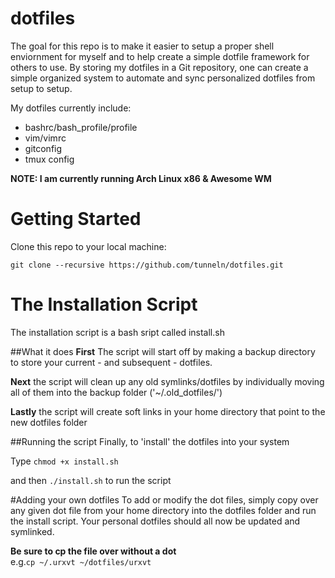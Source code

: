 # dotfiles

The goal for this repo is to make it easier to setup a proper shell enviornment
for myself and to help create a simple dotfile framework for others to use. 
By storing my dotfiles in a Git repository, one can create a simple organized system 
to automate and sync personalized dotfiles from setup to setup.

My dotfiles currently include:
- bashrc/bash_profile/profile
- vim/vimrc
- gitconfig
- tmux config


**NOTE: I am currently running Arch Linux x86 & Awesome WM**

# Getting Started
Clone this repo to your local machine:

`git clone --recursive https://github.com/tunneln/dotfiles.git`

# The Installation Script
The installation script is a bash sript called install.sh

##What it does
**First** The script will start off by making a backup directory to store your current - and subsequent - dotfiles.

**Next** the script will clean up any old symlinks/dotfiles by individually moving all of them into the backup folder ('~/.old_dotfiles/')

**Lastly** the script will create soft links in your home directory that point to the new dotfiles folder

##Running the script
Finally, to 'install' the dotfiles into your system

Type `chmod +x install.sh`

and then `./install.sh` to run the script

#Adding your own dotfiles
To add or modify the dot files, simply copy over any given dot file from your home directory into the dotfiles folder and run the install script. Your personal dotfiles should all now be updated and symlinked.

**Be sure to cp the file over without a dot**  
e.g.` cp ~/.urxvt ~/dotfiles/urxvt `

